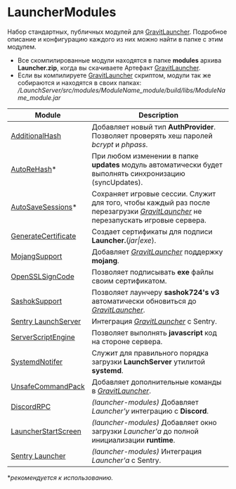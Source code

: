 # LauncherModules
Набор стандартных, публичных модулей для [GravitLauncher]. Подробное описание и конфигурацию каждого из них можно найти в папке с этим модулем.

 - Все скомпилированные модули находятся в папке **modules** архива **Launcher.zip**, когда вы скачиваете Артефакт [GravitLauncher].
 - Если вы компилируете [GravitLauncher] скриптом, модули так же собираются и находятся в своих папках:
*/LaunchServer/src/modules/ModuleName_module/build/libs/ModuleName_module.jar*

| Module | Description |
| ------ | ------ |
| [AdditionalHash] | Добавляет новый тип **AuthProvider**. Позволяет проверять хеш паролей *bcrypt* и *phpass*.  |
| [AutoReHash]\* | При любом изменении в папке **updates** модуль автоматически будет выполнять синхронизацию (syncUpdates). |
| [AutoSaveSessions]\* | Сохраняет игровые сессии. Служит для того, чтобы каждый раз после перезагрузки *[GravitLauncher]* не перезапускать игровые сервера. |
| [GenerateCertificate] | Создает сертификаты для подписи **Launcher.**(*jar\|exe*). |
| [MojangSupport] | Добавляет *[GravitLauncher]* поддержку **mojang**. |
| [OpenSSLSignCode] | Позволяет подписывать **exe** файлы своим сертификатом. |
| [SashokSupport] | Позволяет лаунчеру **sashok724's v3** автоматически обновиться до *[GravitLauncher]*. |
| [Sentry LaunchServer] | Интеграция *[GravitLauncher]* с Sentry. |
| [ServerScriptEngine] | Позволяет выполнять **javascript** код на стороне сервера. |
| [SystemdNotifer] |  Служит для правильного порядка загрузки **LaunchServer** утилитой **systemd**. |
| [UnsafeCommandPack] | Добавляет дополнительные команды в *[GravitLauncher]*. |
| [DiscordRPC] | *(launcher-modules)* Добавляет *Launcher'у* интеграцию с **Discord**. |
| [LauncherStartScreen] | *(launcher-modules)* Добавляет окно загрузки *Launcher'а* до полной инициализации **runtime**. |
| [Sentry Launcher] | *(launcher-modules)* Интеграция *Launcher'a* с Sentry. |

**рекомендуется к использованию.*

[GravitLauncher]: https://github.com/GravitLauncher/Launcher
[AdditionalHash]: https://github.com/GravitLauncher/LauncherModules/tree/master/AdditionalHash_module
[AutoReHash]: https://github.com/GravitLauncher/LauncherModules/tree/master/AutoReHash_module
[AutoSaveSessions]: https://github.com/GravitLauncher/LauncherModules/tree/master/AutoSaveSessions_module
[GenerateCertificate]: https://github.com/GravitLauncher/LauncherModules/tree/master/GenerateCertificate_module
[MojangSupport]: https://github.com/GravitLauncher/LauncherModules/tree/master/MojangSupport_module
[OpenSSLSignCode]: https://github.com/GravitLauncher/LauncherModules/tree/master/OpenSSLSignCode_module
[SashokSupport]: https://github.com/GravitLauncher/LauncherModules/tree/master/SashokSupport_module
[Sentry LaunchServer]: https://github.com/GravitLauncher/LauncherModules/tree/master/Sentry_module
[ServerScriptEngine]: https://github.com/GravitLauncher/LauncherModules/tree/master/ServerScriptEngine_module
[SystemdNotifer]: https://github.com/GravitLauncher/LauncherModules/tree/master/SystemdNotifer_module
[UnsafeCommandPack]: https://github.com/GravitLauncher/LauncherModules/tree/master/UnsafeCommandPack_module
[DiscordRPC]: https://github.com/GravitLauncher/LauncherModules/tree/master/DiscordRPC_lmodule
[LauncherStartScreen]: https://github.com/GravitLauncher/LauncherModules/tree/master/LauncherStartScreen_lmodule
[Sentry Launcher]: https://github.com/GravitLauncher/LauncherModules/tree/master/Sentry_lmodule
